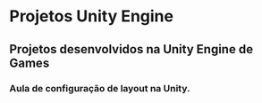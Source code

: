 # Projetos Unity Engine 
## Projetos desenvolvidos na Unity Engine de Games

### Aula de configuração de layout na Unity.

